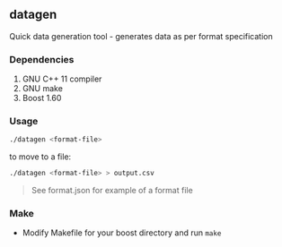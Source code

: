 ## datagen
Quick data generation tool - generates data as per format specification

### Dependencies
1. GNU C++ 11 compiler
2. GNU make
3. Boost 1.60

### Usage
```sh
./datagen <format-file>
```

to move to a file:
```sh
./datagen <format-file> > output.csv
```

> See format.json for example of a format file

### Make
- Modify Makefile for your boost directory and run `make`

